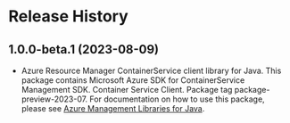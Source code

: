# Release History

## 1.0.0-beta.1 (2023-08-09)

- Azure Resource Manager ContainerService client library for Java. This package contains Microsoft Azure SDK for ContainerService Management SDK. Container Service Client. Package tag package-preview-2023-07. For documentation on how to use this package, please see [Azure Management Libraries for Java](https://aka.ms/azsdk/java/mgmt).

